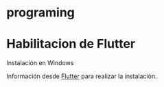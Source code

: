 # programing

# Habilitacion de Flutter 
Instalación en Windows 

Información desde [Flutter](https://docs.flutter.dev/get-started/install/windows/mobile?tab=vscode) para realizar la instalación.
